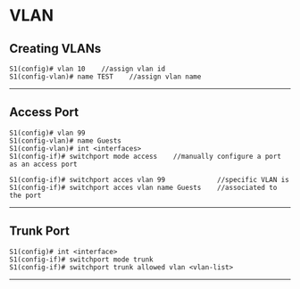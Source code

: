 # VLAN

## Creating VLANs

```
S1(config)# vlan 10    //assign vlan id
S1(config-vlan)# name TEST    //assign vlan name
```

***

## Access Port

```
S1(config)# vlan 99
S1(config-vlan)# name Guests
S1(config-vlan)# int <interfaces>
S1(config-if)# switchport mode access    //manually configure a port as an access port

S1(config-if)# switchport acces vlan 99             //specific VLAN is 
S1(config-if)# switchport acces vlan name Guests    //associated to the port
```

***

## Trunk Port

```
S1(config)# int <interface>
S1(config-if)# switchport mode trunk
S1(config-if)# switchport trunk allowed vlan <vlan-list>
```

***

